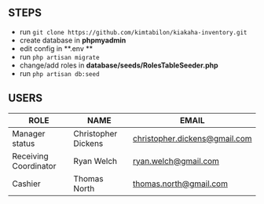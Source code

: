 ## STEPS

- run `git clone https://github.com/kimtabilon/kiakaha-inventory.git`
- create database in **phpmyadmin**
- edit config in **.env **
- run `php artisan migrate`
- change/add roles in **database/seeds/RolesTableSeeder.php**
- run `php artisan db:seed`

## USERS

| ROLE | NAME | EMAIL |
| --- | --- | --- |
| Manager status | Christopher	Dickens | christopher.dickens@gmail.com |
| Receiving Coordinator | Ryan	Welch | ryan.welch@gmail.com |
| Cashier | Thomas	North | thomas.north@gmail.com |
